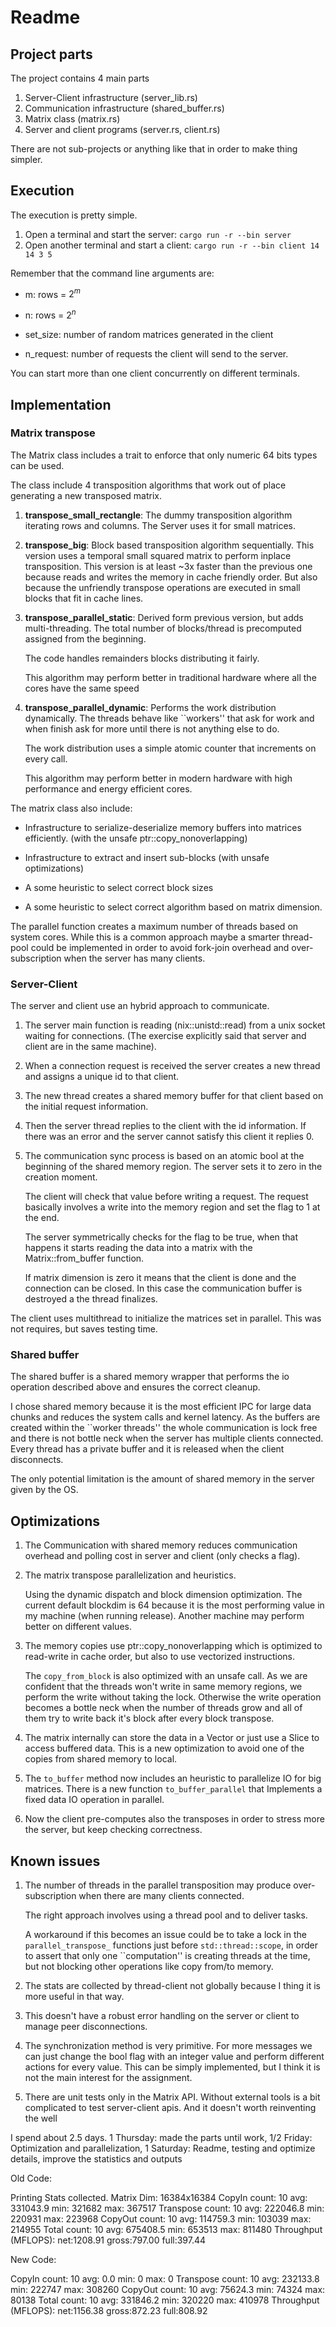 # Readme

## Project parts

The project contains 4 main parts

1. Server-Client infrastructure (server_lib.rs)
2. Communication infrastructure (shared_buffer.rs)
3. Matrix class (matrix.rs)
4. Server and client programs (server.rs, client.rs)

There are not sub-projects or anything like that in order to make thing simpler.

## Execution

The execution is pretty simple.

1. Open a terminal and start the server: `cargo run -r --bin server`
2. Open another terminal and start a client: `cargo run -r --bin client 14 14 3 5`

Remember that the command line arguments are:

- m: rows = $2^m$

- n: rows = $2^n$

- set_size: number of random matrices generated in the client

- n_request: number of requests the client will send to the server.

You can start more than one client concurrently on different terminals.

## Implementation

### Matrix transpose

The Matrix class includes a trait to enforce that only numeric 64 bits
types can be used.

The class include 4 transposition algorithms that work out of place
generating a new transposed matrix.

1. **transpose_small_rectangle**: The dummy transposition algorithm
   iterating rows and columns. The Server uses it for small matrices.

2. **transpose_big**: Block based transposition algorithm sequentially.
   This version uses a temporal small squared matrix to perform
   inplace transposition. This version is at least ~3x faster than the
   previous one because reads and writes the memory in cache friendly
   order. But also because the unfriendly transpose operations are
   executed in small blocks that fit in cache lines.

3. **transpose_parallel_static**: Derived form previous version, but
   adds multi-threading. The total number of blocks/thread is
   precomputed assigned from the beginning.
   
   The code handles remainders blocks distributing it fairly.
   
   This algorithm may perform better in traditional hardware where all
   the cores have the same speed

4. **transpose_parallel_dynamic**: Performs the work distribution
   dynamically. The threads behave like ``workers'' that ask for work
   and when finish ask for more until there is not anything else to do.
   
   The work distribution uses a simple atomic counter that increments
   on every call.
   
   This algorithm may perform better in modern hardware with high
   performance and energy efficient cores.

The matrix class also include:

- Infrastructure to serialize-deserialize memory buffers into matrices
  efficiently. (with the unsafe ptr::copy_nonoverlapping)

- Infrastructure to extract and insert sub-blocks (with unsafe optimizations)

- A some heuristic to select correct block sizes

- A some heuristic to select correct algorithm based on matrix dimension.

The parallel function creates a maximum number of threads based on
system cores. While this is a common approach maybe a smarter
thread-pool could be implemented in order to avoid fork-join overhead
and over-subscription when the server has many clients.

### Server-Client

The server and client use an hybrid approach to communicate.

1. The server main function is reading (nix::unistd::read) from a unix
   socket waiting for connections. (The exercise explicitly said that
   server and client are in the same machine).
   
2. When a connection request is received the server creates a new
   thread and assigns a unique id to that client.
   
3. The new thread creates a shared memory buffer for that client based
   on the initial request information.
   
4. Then the server thread replies to the client with the id
   information.  If there was an error and the server cannot satisfy
   this client it replies 0.
   
5. The communication sync process is based on an atomic bool at the
   beginning of the shared memory region. The server sets it to zero
   in the creation moment.
   
   The client will check that value before writing a request. The
   request basically involves a write into the memory region and set
   the flag to 1 at the end.
   
   The server symmetrically checks for the flag to be true, when that
   happens it starts reading the data into a matrix with the
   Matrix::from_buffer function.
   
   If matrix dimension is zero it means that the client is done and
   the connection can be closed. In this case the communication buffer
   is destroyed a the thread finalizes.

The client uses multithread to initialize the matrices set in
parallel. This was not requires, but saves testing time.

### Shared buffer

The shared buffer is a shared memory wrapper that performs the io
operation described above and ensures the correct cleanup.

I chose shared memory because it is the most efficient IPC for large
data chunks and reduces the system calls and kernel latency. As the
buffers are created within the ``worker threads'' the whole
communication is lock free and there is not bottle neck when the
server has multiple clients connected. Every thread has a private
buffer and it is released when the client disconnects.

The only potential limitation is the amount of shared memory in the
server given by the OS.

## Optimizations

1. The Communication with shared memory reduces communication overhead
   and polling cost in server and client (only checks a flag).
   
2. The matrix transpose parallelization and heuristics.
   
   Using the dynamic dispatch and block dimension optimization. The
   current default blockdim is 64 because it is the most performing
   value in my machine (when running release). Another machine may
   perform better on different values.
   
3. The memory copies use ptr::copy_nonoverlapping which is optimized
   to read-write in cache order, but also to use vectorized
   instructions.
   
   The `copy_from_block` is also optimized with an unsafe call. As we
   are confident that the threads won't write in same memory regions,
   we perform the write without taking the lock. Otherwise the write
   operation becomes a bottle neck when the number of threads grow and
   all of them try to write back it's block after every block
   transpose.
   
4. The matrix internally can store the data in a Vector or just use a
   Slice to access buffered data. This is a new optimization to avoid
   one of the copies from shared memory to local.
   
5. The `to_buffer` method now includes an heuristic to parallelize IO
   for big matrices. There is a new function `to_buffer_parallel` that
   Implements a fixed data IO operation in parallel.
   
6. Now the client pre-computes also the transposes in order to stress
   more the server, but keep checking correctness.
   
## Known issues

1. The number of threads in the parallel transposition may produce
   over-subscription when there are many clients connected.
   
   The right approach involves using a thread pool and to deliver
   tasks.
   
   A workaround if this becomes an issue could be to take a lock in
   the `parallel_transpose_` functions just before
   `std::thread::scope`, in order to assert that only one
   ``computation'' is creating threads at the time, but not blocking
   other operations like copy from/to memory.
   
2. The stats are collected by thread-client not globally because I
   thing it is more useful in that way.
   
3. This doesn't have a robust error handling on the server or client
   to manage peer disconnections.
   
4. The synchronization method is very primitive. For more messages we
   can just change the bool flag with an integer value and perform
   different actions for every value. This can be simply implemented,
   but I think it is not the main interest for the assignment.
   
5. There are unit tests only in the Matrix API. Without external tools
   is a bit complicated to test server-client apis. And it doesn't
   worth reinventing the well

I spend about 2.5 days.
1 Thursday: made the parts until work,
1/2 Friday: Optimization and parallelization,
1 Saturday: Readme, testing and optimize details, improve the statistics and outputs



Old Code:

Printing Stats collected.
Matrix Dim: 16384x16384
CopyIn                           count: 10       avg: 331043.9   min: 321682     max: 367517
Transpose                        count: 10       avg: 222046.8   min: 220931     max: 223968
CopyOut                          count: 10       avg: 114759.3   min: 103039     max: 214955
Total                            count: 10       avg: 675408.5   min: 653513     max: 811480
Throughput (MFLOPS): net:1208.91 gross:797.00 full:397.44

New Code:

CopyIn                           count: 10       avg: 0.0        min: 0          max: 0
Transpose                        count: 10       avg: 232133.8   min: 222747     max: 308260
CopyOut                          count: 10       avg: 75624.3    min: 74324      max: 80138
Total                            count: 10       avg: 331846.2   min: 320220     max: 410978
Throughput (MFLOPS): net:1156.38 gross:872.23 full:808.92

